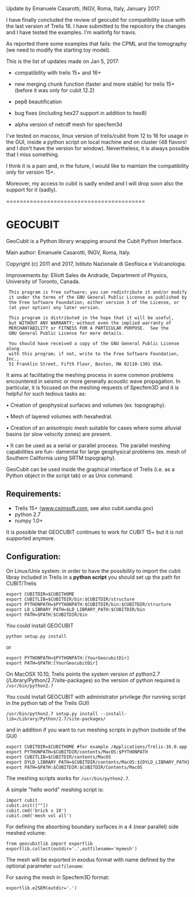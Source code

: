 
Update by Emanuele Casarotti, INGV, Roma, Italy, January 2017:

I have finally concluded the review of geocubit for compatibility
issue with the last version of Trelis 16.
I have submitted to the repository the changes and I have tested the examples.
I'm waitinfg for travis.

As reported there some examples that fails: the CPML and the
tomography (we need to modify the starting toy model).

This is the list of updates made on Jan 5, 2017:

- compatibility with trelis 15+ and 16+

- new merging chunk function (faster and more stable) for trelis 15+ (before it was only for cubit 12.2)

- pep8 beautification

- bug fixes (including hex27 support in addition to hex8)

- alpha version of netcdf mesh for specfem3d


I've tested on macosx, linux version of trelis/cubit from 12 to 16 for
usage in the GUI, inside a python script on local machine and on
cluster (48 flavors! and I don't have the version for window).
Nevertheless, it is always possible that I miss something.

I think it is a pain and, in the future, I would like to maintain the
compatibility only for version 15+.

Moreover, my access to cubit is sadly ended
and I will drop soon also the support for it (sadly).

=========================================

GEOCUBIT
========

GeoCubit is a Python library wrapping around the Cubit Python Interface.

Main author: Emanuele Casarotti, INGV, Roma, Italy.

Copyright (c) 2011 and 2017, Istituto Nazionale di Geofisica e Vulcanologia.

Improvements by: Elliott Sales de Andrade, Department of Physics, University of Toronto, Canada.

```
 This program is free software; you can redistribute it and/or modify
 it under the terms of the GNU General Public License as published by
 the Free Software Foundation; either version 3 of the License, or
 (at your option) any later version.

 This program is distributed in the hope that it will be useful,
 but WITHOUT ANY WARRANTY; without even the implied warranty of
 MERCHANTABILITY or FITNESS FOR A PARTICULAR PURPOSE.  See the
 GNU General Public License for more details.

 You should have received a copy of the GNU General Public License along
 with this program; if not, write to the Free Software Foundation, Inc.,
 51 Franklin Street, Fifth Floor, Boston, MA 02110-1301 USA.
```

It aims at facilitating the meshing process in some common problems encountered in seismic or more generally acoustic wave propagation.
In particular, it is focused on the meshing requests of Specfem3D and it is helpful for such tedious tasks as:

• Creation of geophysical surfaces and volumes (ex. topography).

• Mesh of layered volumes with hexahedral.

• Creation of an anisotropic mesh suitable for cases where some alluvial basins (or slow velocity zones) are present.

• It can be used as a serial or parallel process. The parallel meshing capabilities are fun- damental for large geophysical problems (ex. mesh of Southern California using SRTM topography).

GeoCubit can be used inside the graphical interface of Trelis (i.e. as a Python object in the script tab) or as Unix command.

## Requirements:

- Trelis 15+ (www.csimsoft.com, see also cubit.sandia.gov)
- python 2.7
- numpy 1.0+

It is possible that GEOCUBIT continues to work for CUBIT 15+ but it is not supported anymore.

## Configuration:

On Linux/Unix system: in order to have the possibility to import the cubit libray included in Trelis in a **python script** you should set up the path for CUBIT/Trelis

```
export CUBITDIR=$CUBITHOME
export CUBITLIB=$CUBITDIR/bin:$CUBITDIR/structure
export PYTHONPATH=$PYTHONPATH:$CUBITDIR/bin:$CUBITDIR/structure
export LD_LIBRARY_PATH=$LD_LIBRARY_PATH:$CUBITDIR/bin
export PATH=$PATH:$CUBITDIR/bin
```

You could install GEOCUBIT

`python setup.py install`

or

```
export PYTHONPATH=$PYTHONPATH:[YourGeocubitDir]
export PATH=$PATH:[YourGeocubitDir]
```



On MacOSX 10.10, Trelis points the system version of python2.7 (/Library/Python/2.7/site-packages)
so the version of python required is `/usr/bin/python2.7`

You could install GEOCUBIT with administrator privilege (for running script in the python tab of the Trelis GUI)

`/usr/bin/python2.7 setup.py install --install-lib=/Library/Python/2.7/site-packages/`

and in addition if you want to run meshing scripts in python (outside of the GUI)   

```
export CUBITDIR=$CUBITHOME #for example /Applications/Trelis-16.0.app
export PYTHONPATH=$CUBITDIR/contents/MacOS:$PYTHONPATH
export CUBITLIB=$CUBITDIR/contents/MacOS
export DYLD_LIBRARY_PATH=$CUBITDIR/contents/MacOS:${DYLD_LIBRARY_PATH}
export PATH=$PATH:$CUBITDIR:$CUBITDIR/Contents/MacOS
```

The meshing scripts works for `/usr/bin/python2.7`.

A simple "hello world" meshing script is:

```
import cubit
cubit.init([""])
cubit.cmd('brick x 10')
cubit.cmd('mesh vol all')
```

For defining the absorbing boundary surfaces in a 4 (near parallel) side meshed volume:

```
from geocubitlib import exportlib 
exportlib.collect(outdir='.',outfilename='mymesh')
```

The mesh will be exported in exodus format with name defined by the optional parameter `outfilename`:

For saving the mesh in Specfem3D format:

```
exportlib.e2SEM(outdir='.')
```

